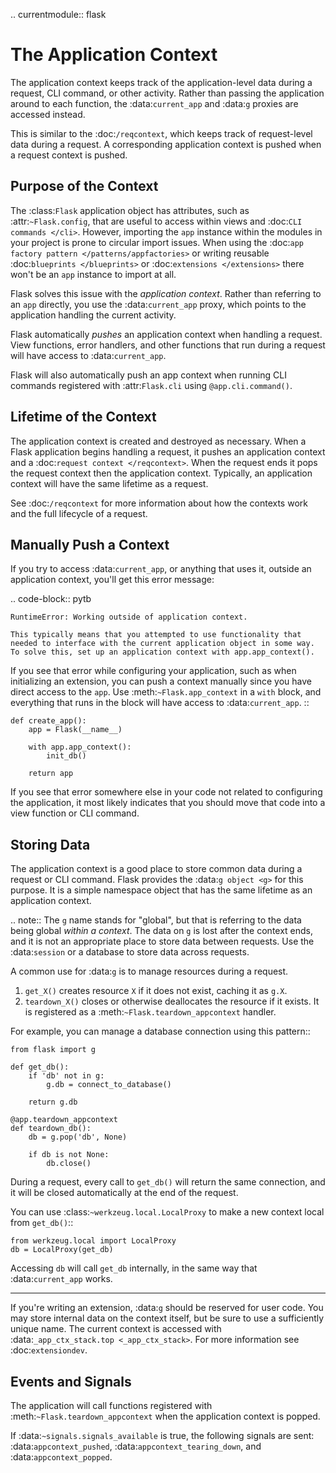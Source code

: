 .. currentmodule:: flask


# The Application Context

The application context keeps track of the application-level data during
a request, CLI command, or other activity. Rather than passing the
application around to each function, the :data:`current_app` and
:data:`g` proxies are accessed instead.

This is similar to the :doc:`/reqcontext`, which keeps track of
request-level data during a request. A corresponding application context
is pushed when a request context is pushed.

## Purpose of the Context

The :class:`Flask` application object has attributes, such as
:attr:`~Flask.config`, that are useful to access within views and
:doc:`CLI commands </cli>`. However, importing the `app` instance
within the modules in your project is prone to circular import issues.
When using the :doc:`app factory pattern </patterns/appfactories>` or
writing reusable :doc:`blueprints </blueprints>` or
:doc:`extensions </extensions>` there won't be an `app` instance to
import at all.

Flask solves this issue with the _application context_. Rather than
referring to an `app` directly, you use the :data:`current_app`
proxy, which points to the application handling the current activity.

Flask automatically _pushes_ an application context when handling a
request. View functions, error handlers, and other functions that run
during a request will have access to :data:`current_app`.

Flask will also automatically push an app context when running CLI
commands registered with :attr:`Flask.cli` using `@app.cli.command()`.

## Lifetime of the Context

The application context is created and destroyed as necessary. When a
Flask application begins handling a request, it pushes an application
context and a :doc:`request context </reqcontext>`. When the request
ends it pops the request context then the application context.
Typically, an application context will have the same lifetime as a
request.

See :doc:`/reqcontext` for more information about how the contexts work
and the full lifecycle of a request.

## Manually Push a Context

If you try to access :data:`current_app`, or anything that uses it,
outside an application context, you'll get this error message:

.. code-block:: pytb

    RuntimeError: Working outside of application context.

    This typically means that you attempted to use functionality that
    needed to interface with the current application object in some way.
    To solve this, set up an application context with app.app_context().

If you see that error while configuring your application, such as when
initializing an extension, you can push a context manually since you
have direct access to the `app`. Use :meth:`~Flask.app_context` in a
`with` block, and everything that runs in the block will have access
to :data:`current_app`. ::

    def create_app():
        app = Flask(__name__)

        with app.app_context():
            init_db()

        return app

If you see that error somewhere else in your code not related to
configuring the application, it most likely indicates that you should
move that code into a view function or CLI command.

## Storing Data

The application context is a good place to store common data during a
request or CLI command. Flask provides the :data:`g object <g>` for this
purpose. It is a simple namespace object that has the same lifetime as
an application context.

.. note::
The `g` name stands for "global", but that is referring to the
data being global _within a context_. The data on `g` is lost
after the context ends, and it is not an appropriate place to store
data between requests. Use the :data:`session` or a database to
store data across requests.

A common use for :data:`g` is to manage resources during a request.

1.  `get_X()` creates resource `X` if it does not exist, caching it
    as `g.X`.
2.  `teardown_X()` closes or otherwise deallocates the resource if it
    exists. It is registered as a :meth:`~Flask.teardown_appcontext`
    handler.

For example, you can manage a database connection using this pattern::

    from flask import g

    def get_db():
        if 'db' not in g:
            g.db = connect_to_database()

        return g.db

    @app.teardown_appcontext
    def teardown_db():
        db = g.pop('db', None)

        if db is not None:
            db.close()

During a request, every call to `get_db()` will return the same
connection, and it will be closed automatically at the end of the
request.

You can use :class:`~werkzeug.local.LocalProxy` to make a new context
local from `get_db()`::

    from werkzeug.local import LocalProxy
    db = LocalProxy(get_db)

Accessing `db` will call `get_db` internally, in the same way that
:data:`current_app` works.

---

If you're writing an extension, :data:`g` should be reserved for user
code. You may store internal data on the context itself, but be sure to
use a sufficiently unique name. The current context is accessed with
:data:`_app_ctx_stack.top <_app_ctx_stack>`. For more information see
:doc:`extensiondev`.

## Events and Signals

The application will call functions registered with
:meth:`~Flask.teardown_appcontext` when the application context is
popped.

If :data:`~signals.signals_available` is true, the following signals are
sent: :data:`appcontext_pushed`, :data:`appcontext_tearing_down`, and
:data:`appcontext_popped`.
